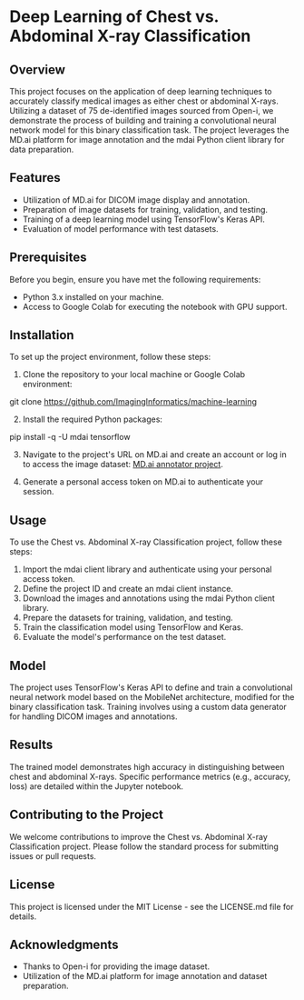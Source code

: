 # Deep Learning of Chest vs. Abdominal X-ray Classification

## Overview
This project focuses on the application of deep learning techniques to accurately classify medical images as either chest or abdominal X-rays. Utilizing a dataset of 75 de-identified images sourced from Open-i, we demonstrate the process of building and training a convolutional neural network model for this binary classification task. The project leverages the MD.ai platform for image annotation and the mdai Python client library for data preparation.

## Features
- Utilization of MD.ai for DICOM image display and annotation.
- Preparation of image datasets for training, validation, and testing.
- Training of a deep learning model using TensorFlow's Keras API.
- Evaluation of model performance with test datasets.

## Prerequisites
Before you begin, ensure you have met the following requirements:
- Python 3.x installed on your machine.
- Access to Google Colab for executing the notebook with GPU support.

## Installation
To set up the project environment, follow these steps:

1. Clone the repository to your local machine or Google Colab environment:

git clone https://github.com/ImagingInformatics/machine-learning

2. Install the required Python packages:

pip install -q -U mdai tensorflow

3. Navigate to the project's URL on MD.ai and create an account or log in to access the image dataset: [MD.ai annotator project](https://public.md.ai/annotator/project/PVq9raBJ).

4. Generate a personal access token on MD.ai to authenticate your session.

## Usage
To use the Chest vs. Abdominal X-ray Classification project, follow these steps:

1. Import the mdai client library and authenticate using your personal access token.
2. Define the project ID and create an mdai client instance.
3. Download the images and annotations using the mdai Python client library.
4. Prepare the datasets for training, validation, and testing.
5. Train the classification model using TensorFlow and Keras.
6. Evaluate the model's performance on the test dataset.

## Model
The project uses TensorFlow's Keras API to define and train a convolutional neural network model based on the MobileNet architecture, modified for the binary classification task. Training involves using a custom data generator for handling DICOM images and annotations.

## Results
The trained model demonstrates high accuracy in distinguishing between chest and abdominal X-rays. Specific performance metrics (e.g., accuracy, loss) are detailed within the Jupyter notebook.

## Contributing to the Project
We welcome contributions to improve the Chest vs. Abdominal X-ray Classification project. Please follow the standard process for submitting issues or pull requests.

## License
This project is licensed under the MIT License - see the LICENSE.md file for details.

## Acknowledgments
- Thanks to Open-i for providing the image dataset.
- Utilization of the MD.ai platform for image annotation and dataset preparation.

